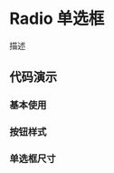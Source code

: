 # Radio 单选框

描述

## 代码演示

### 基本使用

<code src='../../site/radio/baseRadio.tsx'></code>

### 按钮样式

<code src='../../site/radio/buttonRadio.tsx'></code>

### 单选框尺寸

<code src='../../site/radio/difSizeButtonRadio.tsx'></code>
